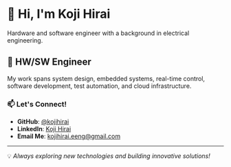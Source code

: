 # 👋 Hi, I'm Koji Hirai
Hardware and software engineer with a background in electrical engineering.

## 🔧 HW/SW Engineer
My work spans system design, embedded systems, real-time control, software development, test automation, and cloud infrastructure.

### 📫 Let's Connect!
- **GitHub**: [@kojihirai](https://github.com/kojihirai)
- **LinkedIn**: [Koji Hirai](https://www.linkedin.com/in/koji-h-5b508414a/)
- **Email Me**: [kojihirai.eeng@gmail.com](mailto:kojihirai.eeng@gmail.com)

---
💡 *Always exploring new technologies and building innovative solutions!*
